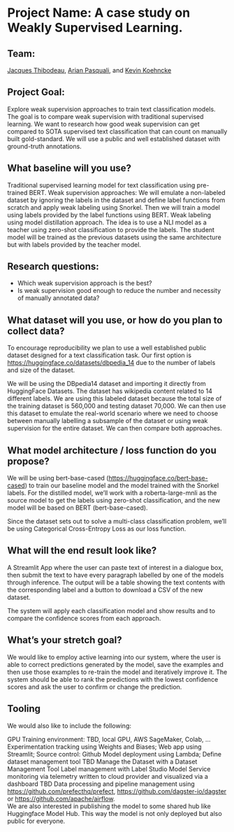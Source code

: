 # **Project Name:** A case study on Weakly Supervised Learning.

## **Team:** 

[Jacques Thibodeau](https://github.com/JayThibs), [Arian Pasquali](https://github.com/arianpasquali), and [Kevin Koehncke](https://github.com/kkoehncke)

## **Project Goal:** 

Explore weak supervision approaches to train text classification models. The goal is to compare weak supervision with traditional supervised learning. We want to research how good weak supervision can get compared to SOTA supervised text classification that can count on manually built gold-standard. We will use a public and well established dataset with ground-truth annotations. 

## **What baseline will you use?**

Traditional supervised learning model for text classification using pre-trained BERT. 
Weak supervision approaches:
We will emulate a non-labeled dataset by ignoring the labels in the dataset and define label functions from scratch and apply weak labeling using Snorkel. Then we will train a model using labels provided by the label functions using BERT.
Weak labeling using model distillation approach. The idea is to use a NLI model as a teacher using zero-shot classification to provide the labels. The student model will be trained as the previous datasets using the same architecture but with labels provided by the teacher model.

## **Research questions:**

- Which weak supervision approach is the best? 
- Is weak supervision good enough to reduce the number and necessity of manually annotated data? 

## **What dataset will you use, or how do you plan to collect data?**

To encourage reproducibility we plan to use a well established public dataset designed for a text classification task. Our first option is https://huggingface.co/datasets/dbpedia_14 due to the number of labels and size of the dataset.

We will be using the DBpedia14 dataset and importing it directly from HuggingFace Datasets.
The dataset has wikipedia content related to 14 different labels. We are using this labeled dataset because the total size of the training dataset is 560,000 and testing dataset 70,000. We can then use this dataset to emulate the real-world scenario where we need to choose between manually labelling a subsample of the dataset or using weak supervision for the entire dataset. We can then compare both approaches.

## **What model architecture / loss function do you propose?** 

We will be using bert-base-cased (https://huggingface.co/bert-base-cased) to train our baseline model and the model trained with the Snorkel labels. For the distilled model, we’ll work with a roberta-large-mnli as the source model to get the labels using zero-shot classification, and the new model will be based on BERT (bert-base-cased).

Since the dataset sets out to solve a multi-class classification problem, we’ll be using Categorical Cross-Entropy Loss as our loss function.

## **What will the end result look like?** 

A Streamlit App where the user can paste text of interest in a dialogue box, then submit the text to have every paragraph labelled by one of the models through inference. The output will be a table showing the text contents with the corresponding label and a button to download a CSV of the new dataset. 

The system will apply each classification model and show results and to compare the confidence scores from each approach.

## **What’s your stretch goal?** 

We would like to employ active learning into our system, where the user is able to correct predictions generated by the model, save the examples and then use those examples to re-train the model and iteratively improve it. The system should be able to rank the predictions with the lowest confidence scores and ask the user to confirm or change the prediction. 


## **Tooling**

We would also like to include the following:

GPU Training environment: TBD, local GPU, AWS SageMaker, Colab, ...
Experimentation tracking using Weights and Biases;
Web app using Streamlit;
Source control: Github
Model deployment using Lambda;
Define dataset management tool TBD
Manage the Dataset with a Dataset Management Tool
Label management with Label Studio
Model Service monitoring via telemetry written to cloud provider and visualized via a dashboard TBD
Data processing and pipeline management using https://github.com/prefecthq/prefect, https://github.com/dagster-io/dagster or https://github.com/apache/airflow.  
We are also interested in publishing the model to some shared hub like Huggingface Model Hub. This way the model is not only deployed but also public for everyone.
